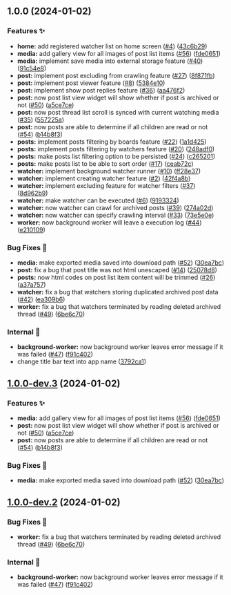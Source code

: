 ## 1.0.0 (2024-01-02)


### Features ✨

* **home:** add registered watcher list on home screen ([#4](https://github.com/async3619/cabinet/issues/4)) ([43c6b29](https://github.com/async3619/cabinet/commit/43c6b29a7e5962db286c01ff7444b4bdbbb40dba))
* **media:** add gallery view for all images of post list items ([#56](https://github.com/async3619/cabinet/issues/56)) ([fde0651](https://github.com/async3619/cabinet/commit/fde0651bf5b92ec1ce72881e2b4a8ae3b7a22519))
* **media:** implement save media into external storage feature ([#40](https://github.com/async3619/cabinet/issues/40)) ([91c54e8](https://github.com/async3619/cabinet/commit/91c54e8798b5188856a0a31b200d695a36cb93af))
* **post:** implement post excluding from crawling feature ([#27](https://github.com/async3619/cabinet/issues/27)) ([8f871fb](https://github.com/async3619/cabinet/commit/8f871fb5ba81f1b33c8489888669a90d58eadefc))
* **post:** implement post viewer feature ([#8](https://github.com/async3619/cabinet/issues/8)) ([5384e10](https://github.com/async3619/cabinet/commit/5384e1043d0de94f8a484c702766dcc73cec8d31))
* **post:** implement show post replies feature ([#36](https://github.com/async3619/cabinet/issues/36)) ([aa476f2](https://github.com/async3619/cabinet/commit/aa476f203f51a943ce52193d6884036aff378613))
* **post:** now post list view widget will show whether if post is archived or not ([#50](https://github.com/async3619/cabinet/issues/50)) ([a5ce7ce](https://github.com/async3619/cabinet/commit/a5ce7cebfbd045d6870caeb6fc2adae28297a887))
* **post:** now post thread list scroll is synced with current watching media ([#35](https://github.com/async3619/cabinet/issues/35)) ([557225a](https://github.com/async3619/cabinet/commit/557225ac146fcdefd1ebc43e28b0a9596ccec775))
* **post:** now posts are able to determine if all children are read or not ([#54](https://github.com/async3619/cabinet/issues/54)) ([b14b8f3](https://github.com/async3619/cabinet/commit/b14b8f3346c2f6d8413d2dad087b1cea3d12e67f))
* **posts:** implement posts filtering by boards feature ([#22](https://github.com/async3619/cabinet/issues/22)) ([1a1d425](https://github.com/async3619/cabinet/commit/1a1d425a28d31d3f328cdd45b7e810ba01199e5a))
* **posts:** implement posts filtering by watchers feature ([#20](https://github.com/async3619/cabinet/issues/20)) ([248adf0](https://github.com/async3619/cabinet/commit/248adf0490ed14dee5ea542d3da53ae90a520dcd))
* **posts:** make posts list filtering option to be persisted ([#24](https://github.com/async3619/cabinet/issues/24)) ([c265201](https://github.com/async3619/cabinet/commit/c265201e014820b576bb842a47f9537bf2866292))
* **posts:** make posts list to be able to sort order ([#17](https://github.com/async3619/cabinet/issues/17)) ([ceab72c](https://github.com/async3619/cabinet/commit/ceab72c5c0246ec871c40abf2dc105b8b3747a18))
* **watcher:** implement background watcher runner ([#10](https://github.com/async3619/cabinet/issues/10)) ([ff28e37](https://github.com/async3619/cabinet/commit/ff28e3797b94f228c37961e8935c2946d5d264f4))
* **watcher:** implement creating watcher feature ([#2](https://github.com/async3619/cabinet/issues/2)) ([42f4a8b](https://github.com/async3619/cabinet/commit/42f4a8ba376e43daa2a2a9fa748d774f86b2fc39))
* **watcher:** implement excluding feature for watcher filters ([#37](https://github.com/async3619/cabinet/issues/37)) ([8d962b9](https://github.com/async3619/cabinet/commit/8d962b938ce853590a9adb89e606da79832c2c3a))
* **watcher:** make watcher can be executed ([#6](https://github.com/async3619/cabinet/issues/6)) ([9193324](https://github.com/async3619/cabinet/commit/9193324687168614a8c68b4eef487f51ea59a6cb))
* **watcher:** now watcher can crawl for archived posts ([#39](https://github.com/async3619/cabinet/issues/39)) ([274a02d](https://github.com/async3619/cabinet/commit/274a02d3633aaac577f82b641402ea11a33b3d5b))
* **watcher:** now watcher can specify crawling interval ([#33](https://github.com/async3619/cabinet/issues/33)) ([73e5e0e](https://github.com/async3619/cabinet/commit/73e5e0e414a7a8a2f54e39b95a8df421a029aa22))
* **worker:** now background worker will leave a execution log ([#44](https://github.com/async3619/cabinet/issues/44)) ([e210109](https://github.com/async3619/cabinet/commit/e21010960061d6ea73e0967386e65eeb66dfff28))


### Bug Fixes 🐞

* **media:** make exported media saved into download path ([#52](https://github.com/async3619/cabinet/issues/52)) ([30ea7bc](https://github.com/async3619/cabinet/commit/30ea7bcb987fbfe5cb6f156ff18efedbd135e5d6))
* **post:** fix a bug that post title was not html unescaped ([#14](https://github.com/async3619/cabinet/issues/14)) ([25078d8](https://github.com/async3619/cabinet/commit/25078d878aa29d212963ccc87eb2320b8dd3153e))
* **posts:** now html codes on post list item content will be trimmed ([#26](https://github.com/async3619/cabinet/issues/26)) ([a37a757](https://github.com/async3619/cabinet/commit/a37a757fa10e4e402937bcc86d8d6ca8ab824306))
* **watcher:** fix a bug that watchers storing duplicated archived post data ([#42](https://github.com/async3619/cabinet/issues/42)) ([ea309b6](https://github.com/async3619/cabinet/commit/ea309b6f4b93f46a0e1a321d1bf92366373e59b5))
* **worker:** fix a bug that watchers terminated by reading deleted archived thread ([#49](https://github.com/async3619/cabinet/issues/49)) ([6be6c70](https://github.com/async3619/cabinet/commit/6be6c70c67dfc0f5fc2722c909048f7742f49cdd))


### Internal 🧰

* **background-worker:** now background worker leaves error message if it was failed ([#47](https://github.com/async3619/cabinet/issues/47)) ([f91c402](https://github.com/async3619/cabinet/commit/f91c4026f2be917be7f892a32f8ce7c838cf3956))
* change title bar text into app name ([3792ca1](https://github.com/async3619/cabinet/commit/3792ca10f9438a3d0b05ddd3e3c62f53d91eb100))

## [1.0.0-dev.3](https://github.com/async3619/cabinet/compare/v1.0.0-dev.2...v1.0.0-dev.3) (2024-01-02)


### Features ✨

* **media:** add gallery view for all images of post list items ([#56](https://github.com/async3619/cabinet/issues/56)) ([fde0651](https://github.com/async3619/cabinet/commit/fde0651bf5b92ec1ce72881e2b4a8ae3b7a22519))
* **post:** now post list view widget will show whether if post is archived or not ([#50](https://github.com/async3619/cabinet/issues/50)) ([a5ce7ce](https://github.com/async3619/cabinet/commit/a5ce7cebfbd045d6870caeb6fc2adae28297a887))
* **post:** now posts are able to determine if all children are read or not ([#54](https://github.com/async3619/cabinet/issues/54)) ([b14b8f3](https://github.com/async3619/cabinet/commit/b14b8f3346c2f6d8413d2dad087b1cea3d12e67f))


### Bug Fixes 🐞

* **media:** make exported media saved into download path ([#52](https://github.com/async3619/cabinet/issues/52)) ([30ea7bc](https://github.com/async3619/cabinet/commit/30ea7bcb987fbfe5cb6f156ff18efedbd135e5d6))

## [1.0.0-dev.2](https://github.com/async3619/cabinet/compare/v1.0.0-dev.1...v1.0.0-dev.2) (2024-01-02)


### Bug Fixes 🐞

* **worker:** fix a bug that watchers terminated by reading deleted archived thread ([#49](https://github.com/async3619/cabinet/issues/49)) ([6be6c70](https://github.com/async3619/cabinet/commit/6be6c70c67dfc0f5fc2722c909048f7742f49cdd))


### Internal 🧰

* **background-worker:** now background worker leaves error message if it was failed ([#47](https://github.com/async3619/cabinet/issues/47)) ([f91c402](https://github.com/async3619/cabinet/commit/f91c4026f2be917be7f892a32f8ce7c838cf3956))
